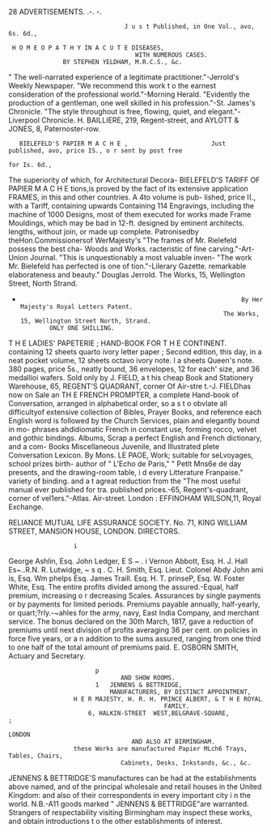 28                                           ADVERTISEMENTS.
                                                                                      .-.
                                                                                            -.

                                    J u s t Published, in One Vol., avo, 6s. 6d.,

     H O M E O P A T H Y IN A C U T E DISEASES,
                                       WITH NUMEROUS CASES.
                   BY STEPHEN YELDHAM, M.R.C.S., &c.
 " The well-narrated experience of a legitimate practitioner."-Jerrold's Weekly Newspaper.
 "We recommend this work t o the earnest consideration of the professional world."-Morning Herald.
 "Evidently the production of a gentleman, one well skilled in his profession."-St. James's Chronicle.
 "The style throughout is free, flowing, quiet, and elegant."-Liverpool Chronicle.
             H. BAILLIERE, 219, Regent-street, and AYLOTT & JONES, 8, Paternoster-row.

       BIELEFELD'S PAPIER M A C H E ,                       Just published, avo, price IS., o r sent by post free
                                                                                    for Is. 6d.,
The superiority of which, for Architectural Decora-            BIELEFELD'S TARIFF OF PAPIER M A C H E
tions,is proved by the fact of its extensive application                            FRAMES,
in this and other countries. A 4to volume is pub-
lished, price I(., with a Tariff, containing upwards        Containing 114 Engravings, including the machine
of 1000 Designs, most of them executed for works            made Frame Mouldings, which may be bad in 12-ft.
designed by eminent architects.                             lengths, without join, or made up complete.
Patronisedby theHon.Commissionersof WerMajesty's              "The frames of Mr. Rielefeld possess the best cha-
                  Woods and Works.                          racteristic of fine carving."-Art-Union Journal.
   "This is unquestionably a most valuable inven-             "The work Mr. Bielefeld has perfected is one of
tion."-Lilerary   Gazette.                                  remarkable elaborateness and beauty."
                                                                                                   Douglas Jerrold.
   The Works, 15, Wellington Street, North Strand.
-                                                                  By Her Majesty's Royal Letters Patent.
                                                              The Works, 15, Wellington Street North, Strand.
              ONLY ONE SHILLING.
T H E          LADIES'           PAPETERIE ;                      HAND-BOOK FOR T H E CONTINENT.
      containing 12 sheets quarto ivory letter paper ;        Second edition, this day, in a neat pocket volume,
12 sheets octavo ivory note. l a sheets Queen's note.                 380 pages, price 5s., neatly bound,
36 envelopes, 12 for each' size, and 36 medallioi
wafers. Sold only by J. FIELD, a t his cheap Book
and Stationery Warehouse, 65, REGENT'S    QUADRANT,
corner Of Air-stre t.-J. FIELDhas now on Sale an
                                                             TH E          FRENCH PROMPTER, a
                                                                    complete Hand-book of Conversation, arranged
                                                             in alphabetical order, so a s t o obvlate all difficultyof
extensive collection of Bibles, Prayer Books, and            reference each English word is followed by the
Church Services, plain and elegantly bound in mo-            phrases ahdidiomatic French in constant use, forming
rocco, velvet and gothic bindings. Albums, Scrap             a perfect English and French dictionary, and a com-
Books Miscellaneous Juvenile, and Illustrated                plete Conversation Lexicon. By Mons. LE PAOE,
Work; suitable for seLvoyages, school prizes birth-          author of " L'Echo de Paris," " Petlt Mns6e de
day presents, and the drawing-room table, i d every          Litterature Franpaise."
variety of binding. and a t agreat reduction from the          "The most useful manual ever published for tra.
published prices.-65,   Regent's-quadrant, corner of         vel1ers."-Atlas.
Air-street.                                                  London : EFFINOHAM      WILSON,11, Royal Exchange.


RELIANCE MUTUAL LIFE ASSURANCE SOCIETY.
              No. 71, KING WILLIAM STREET, MANSION HOUSE, LONDON.
                                                  DIRECTORS.

                      i
George Ashlin, Esq. John Ledger, E S ~ .        i
Vernon Abbott, Esq. H. J. Hall Es~..R.N. R. Lutwidge, ~ s q . C. H. Smith, Esq.
Lieut. Colonel Abdy John ami is, Esq.           Wm phelps Esq. James Traill. Esq.
                                                H. T. prinseP, Esq. W. Foster White, Esq.
     The entire profits divided among the assured.-Equal, half premium, increasing o r decreasing Scales.
                      Assurances by single payments or by payments for limited periods.
   Premiums payable annually, half-yearly, or quart;?rly.-~ahles for the army, navy, East India Company,
                                              and merchant service.
  The bonus declared on the 30th March, 1817, gave a reduction of premiums until next divisjon of profits
averaging 36 per cent. on policies in force five years, or a n addition to the sums assured, ranging from one
third to one half of the total amount of premiums paid.
                                                                 E. OSBORN SMITH, Actuary and Secretary.




                            p
                                   AND SHOW ROOMS.
                            1   JENNENS & BETTRIDGE,
                                MANUFACTURERS, BY DISTINCT APPOINTMENT,
                      H E R MAJESTY, H. R. H. PRINCE ALBERT, & T H E ROYAL
                                               FAMILY.
                          6, HALKIN-STREET  WEST,BELGRAVE-SQUARE,            ;
                                                                        LONDON
                                      AND ALSO AT BIRMINGHAM.
                      these Works are manufactured Papier MLch6 Trays, Tables, Chairs,
                                   Cabinets, Desks, Inkstands, &c., &c.

  JENNENS & BETTRIDGE'S manufactures can be had at the establishments above named, and of the
principal wholesale and retail houses in the United Kingdom: and also of their correspondents in every
important city i n the world.
  N.B.-A11   goods marked " JENNENS & BETTRIDGE"are warranted.
  Strangers of respectability visiting Birmingham may inspect these works, and obtain introductions t o the
other establishments of interest.
